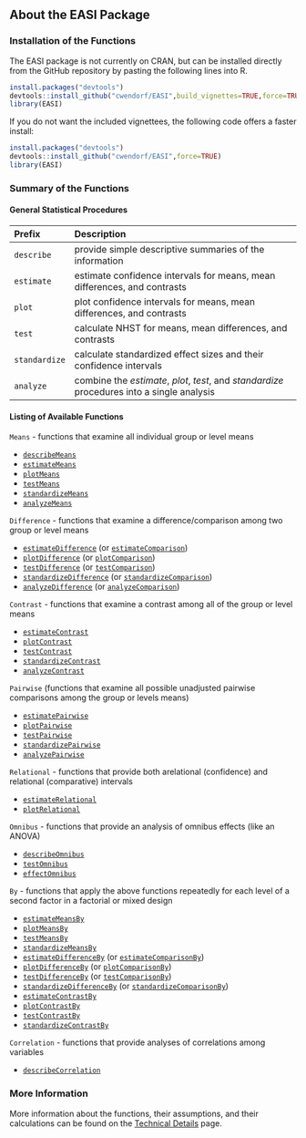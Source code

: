 ## About the EASI Package

### Installation of the Functions

The EASI package is not currently on CRAN, but can be installed directly from the GitHub repository by pasting the following lines into R.

``` r
install.packages("devtools")
devtools::install_github("cwendorf/EASI",build_vignettes=TRUE,force=TRUE)
library(EASI)
```

If you do not want the included vignettees, the following code offers a faster install:

``` r
install.packages("devtools")
devtools::install_github("cwendorf/EASI",force=TRUE)
library(EASI)
```

### Summary of the Functions

#### General Statistical Procedures

Prefix | Description
:-- | :--
`describe` | provide simple descriptive summaries of the information
`estimate` | estimate confidence intervals for means, mean differences, and contrasts
`plot` | plot confidence intervals for means, mean differences, and contrasts
`test` | calculate NHST for means, mean differences, and contrasts
`standardize` | calculate standardized effect sizes and their confidence intervals
`analyze` | combine the _estimate_, _plot_, _test_, and _standardize_ procedures into a single analysis

#### Listing of Available Functions

`Means` - functions that examine all individual group or level means

- [`describeMeans`](./describeMeans.md)
- [`estimateMeans`](./estimateMeans.md)
- [`plotMeans`](./plotMeans.md)
- [`testMeans`](./testMeans.md)
- [`standardizeMeans`](./standardizeMeans.md)
- [`analyzeMeans`](./analyzeMeans.md)

`Difference` - functions that examine a difference/comparison among two group or level means

- [`estimateDifference`](./estimateDifference.md) (or [`estimateComparison`](./estimateDifference.md))
- [`plotDifference`](./plotDifference.md) (or [`plotComparison`](./plotDifference.md))
- [`testDifference`](./testDifference.md) (or [`testComparison`](./testDifference.md))
- [`standardizeDifference`](./standardizeDifference.md) (or [`standardizeComparison`](./standardizeDifference.md))
- [`analyzeDifference`](./analyzeDifference.md) (or [`analyzeComparison`](./analyzeDifference.md))

`Contrast` - functions that examine a contrast among all of the group or level means

- [`estimateContrast`](./estimateContrast.md)
- [`plotContrast`](./plotContrast)
- [`testContrast`](./testContrast.md)
- [`standardizeContrast`](./standardizeContrast.md) 
- [`analyzeContrast`](./analyzeContrast.md)

`Pairwise` (functions that examine all possible unadjusted pairwise comparisons among the group or levels means)

- [`estimatePairwise`](./estimatePairwise.md)
- [`plotPairwise`](./plotPairwise.md)
- [`testPairwise`](./testPairwise.md)
- [`standardizePairwise`](./standardizePairwise.md)
- [`analyzePairwise`](./analyzePairwise.md)

`Relational` - functions that provide both arelational (confidence) and relational (comparative) intervals 

- [`estimateRelational`](./estimateRelational.md)
- [`plotRelational`](./plotRelational.md)

`Omnibus` - functions that provide an analysis of omnibus effects (like an ANOVA)

- [`describeOmnibus`](./describeOmnibus.md)
- [`testOmnibus`](./testOmnibus.md)
- [`effectOmnibus`](./effectOmnibus.md)

`By` - functions that apply the above functions repeatedly for each level of a second factor in a factorial or mixed design

- [`estimateMeansBy`](./estimateMeansBy.md)
- [`plotMeansBy`](./plotMeansBy.md)
- [`testMeansBy`](./testMeansBy.md)
- [`standardizeMeansBy`](./standardizeMeansBy.md)
- [`estimateDifferenceBy`](./estimateDifferenceBy.md) (or [`estimateComparisonBy`](./estimateDifferenceBy.md))
- [`plotDifferenceBy`](./plotDifferenceBy.md) (or [`plotComparisonBy`](./plotDifferenceBy.md))
- [`testDifferenceBy`](./testDifferenceBy.md) (or [`testComparisonBy`](./testDifferenceBy.md))
- [`standardizeDifferenceBy`](./standardizeDifferenceBy.md) (or [`standardizeComparisonBy`](./standardizeDifferenceBy.md))
- [`estimateContrastBy`](./estimateContrastBy.md)
- [`plotContrastBy`](./plotContrastBy.md)
- [`testContrastBy`](./testContrastBy.md)
- [`standardizeContrastBy`](./standardizeContrastBy.md)

`Correlation` - functions that provide analyses of correlations among variables

- [`describeCorrelation`](./describeCorrelation.md)

### More Information

More information about the functions, their assumptions, and their calculations can be found on the [Technical Details](./TechnicalDetails.md) page.
